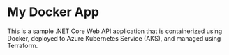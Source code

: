 # My Docker App

This is a sample .NET Core Web API application that is containerized using Docker, deployed to Azure Kubernetes Service (AKS), and managed using Terraform.
